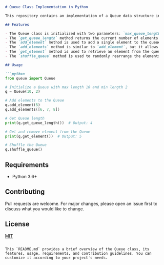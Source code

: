 ```markdown
# Queue Class Implementation in Python

This repository contains an implementation of a Queue data structure in Python. The Queue follows the FIFO (First In, First Out) principle and is implemented with additional features and constraints.

## Features

- The Queue class is initialized with two parameters: `max_queue_length` and `min_queue_length`. These parameters define the maximum and minimum number of elements that the queue can hold.
- The `get_queue_length` method returns the current number of elements in the queue.
- The `add_element` method is used to add a single element to the queue.
- The `add_elements` method is similar to `add_element`, but it allows adding multiple elements at once.
- The `get_element` method is used to retrieve an element from the queue.
- The `shuffle_queue` method is used to randomly rearrange the elements in the queue.

## Usage

```python
from queue import Queue

# Initialize a Queue with max length 10 and min length 2
q = Queue(10, 2)

# Add elements to the Queue
q.add_element(5)
q.add_elements([6, 7, 8])

# Get Queue length
print(q.get_queue_length())  # Output: 4

# Get and remove element from the Queue
print(q.get_element())  # Output: 5

# Shuffle the Queue
q.shuffle_queue()
```

## Requirements

- Python 3.6+

## Contributing

Pull requests are welcome. For major changes, please open an issue first to discuss what you would like to change.

## License

[MIT](https://choosealicense.com/licenses/mit/)
```

This `README.md` provides a brief overview of the Queue class, its features, usage, requirements, and contribution guidelines. You can customize it according to your project's needs.